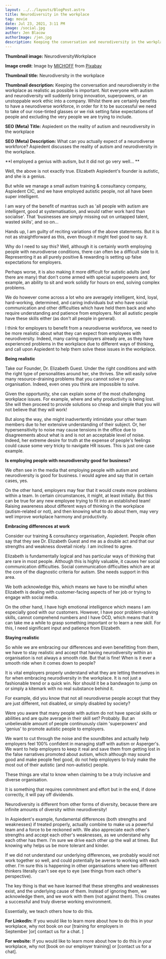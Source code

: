 ```yaml
---
layout: ../../layouts/BlogPost.astro
title: Neurodiversity in the workplace
tag: movie
date: Jul 23, 2021, 3:11 PM
image: /social.jpg
author: Jen Blacow
authorImage: /jen.jpg
description: Keeping the conversation and neurodiversity in the workplace as realistic as possible is important. Not everyone with autism and neurodiversity will suddenly bring innovation, superpowers, or an unstoppable work ethic into a company. Whilst there are certainly benefits to have a neurodiverse workforce, in order for it to be successful we need to take of our rose-tinted glasses or we risk setting false expectations of people and excluding the very people we are trying to include.
---
```

**Thumbnail image:** NeurodiversityWorkplace

**Image credit**: Image
by [MICHOFF](https://pixabay.com/users/michoff-10798847/?utm_source=link-attribution&utm_medium=referral&utm_campaign=image&utm_content=3860037) from [Pixabay](https://pixabay.com/?utm_source=link-attribution&utm_medium=referral&utm_campaign=image&utm_content=3860037) 

**Thumbnail title:** Neurodiversity in the workplace

**Thumbnail description:** Keeping the conversation and neurodiversity
in the workplace as realistic as possible is important. Not everyone
with autism and neurodiversity will suddenly bring innovation,
superpowers, or an unstoppable work ethic into a company. Whilst there
are certainly benefits to have a neurodiverse workforce, in order for it
to be successful we need to take of our rose-tinted glasses or we risk
setting false expectations of people and excluding the very people we
are trying to include.

**SEO (Meta) Title:** Aspiedent on the reality of autism and
neurodiversity in the workplace

**SEO (Meta) Description:** What can you actually expect of a
neurodiverse workforce? Aspiedent discusses the reality of autism and
neurodiversity in the workplace.

**I employed a genius with autism, but it did not go very well... **

Well, the above is not exactly true. Elizabeth Aspiedent's founder is
autistic, and she is a genius. 

But while we manage a small autism training & consultancy company,
Aspiedent CIC, and we have employed autistic people, not all have been
super intelligent.  

I am wary of the benefit of mantras such as 'all people with autism are
intelligent, good at systematisation, and would rather work hard than
socialise'. That 'businesses are *simply* missing out on untapped
talent, wasted skills', and so on...

Hands up, I am guilty of reciting variations of the above statements.
But it is not as straightforward as this, even though it might feel good
to say it. 

Why do I need to say this? Well, although it is certainly worth
employing people with neurodiverse conditions, there can often be a
difficult side to it. Representing it as all purely positive & rewarding
is setting up false expectations for employers. 

Perhaps worse, it is also making it more difficult for autistic adults
(and there are many) that don't come armed with special superpowers and,
for example, an ability to sit and work solidly for hours on end,
solving complex problems.

We do however come across a lot who are averagely intelligent, kind,
loyal, hard-working, determined, and caring individuals but who have
social communication and other difficulties which have held them back
and who require understanding and patience from employers. Not all
autistic people have these skills either (as don't all people in
general). 

I think for employers to benefit from a neurodiverse workforce, we need
to be more realistic about what they can expect from employees with
neurodiversity. Indeed, many caring employers already are, as they have
experienced problems in the workplace due to different ways of thinking,
and call upon Aspiedent to help them solve these issues in the
workplace. 

**Being realistic**

Take our Founder, Dr. Elizabeth Guest. Under the right conditions and
with the right type of personalities around her, she thrives. She will
easily solve many resource-draining problems that you cannot solve in
your organisation. Indeed, even ones you think are impossible to solve.

Given the opportunity, she can explain some of the most challenging
workplace issues. For example, where and why productivity is being lost.
She will then proceed to provide solutions so cheap and simple that you
will not believe that they will work!

But along the way, she might inadvertently intimidate your other team
members due to her extensive understanding of their subject. Or, her
hypersensitivity to noise may cause tensions in the office due to
disagreements about what is and is not an acceptable level of noise.
Indeed, her extreme desire for truth at the expense of people's feelings
could cause some very tricky to navigate HR issues. This is just one
case example.

**Is employing people with neurodiversity good for business?** 

We often see in the media that employing people with autism and
neurodiversity is good for business. I would agree and say that in
certain cases, yes.

On the other hand, employers may fear that it would create more problems
within a team. In certain circumstances, it might, at least initially.
But this can be true for any new employee trying to fit into an
established team! Raising awareness about different ways of thinking in
the workplace (autism-related or not), and then knowing what to do about
them, may very well improve workplace harmony and productivity. 

**Embracing differences at work**

Consider our training & consultancy organisation, Aspiedent. People
often say that they see Dr. Elizabeth Guest and me as a double act and
that our strengths and weakness dovetail nicely. I am inclined to
agree. 

Elizabeth is fundamentally logical and has particular ways of thinking
that are rare in most people. Although this is highly valuable, it
causes her social communication difficulties. Social communication
difficulties which are at the core of the diagnostic criteria for
autism. She needs support in this area. 

We both acknowledge this, which means we have to be mindful when
Elizabeth is dealing with customer-facing aspects of her job or trying
to engage with social media.

On the other hand, I have high emotional intelligence which means I am
especially good with our customers. However, I have poor problem-solving
skills, cannot comprehend numbers and I have OCD, which means that it
can take me a while to grasp something important or to learn a new
skill. For this, I need significant input and patience from Elizabeth.

**Staying realistic**

So while we are embracing our differences and even benefitting from
them, we have to stay realistic and accept that having neurodiversity
within an organisation is not always a smooth ride. But that is fine!
When is it ever a smooth ride when it comes down to people?

It is vital employers properly understand what they are letting
themselves in for when embracing neurodiversity in the workplace. It is
not just a fashionable trend or a quick win. Nor should it be a
bandwagon to jump on or simply a kitemark with no real substance behind
it. 

For example, did you know that not all neurodiverse people accept that
they are just different, not disabled, or simply disabled by society? 

Were you aware that many people with autism do not have special skills
or abilities and are quite average in their skill set? Probably. But an
unbelievable amount of people continuously claim 'superpowers' and
'genius' to promote autistic people to employers. 

We want to cut through the noise and the soundbites and actually help
employers feel 100% confident in managing staff with autism or
Asperger's. We want to help employers to keep it real and save them from
getting lost in the false narratives promoted about autism, which
although may sound good and make people feel good, do not help employers
to truly make the most out of their autistic (and non-autistic) people. 

These things are vital to know when claiming to be a truly inclusive and
diverse organisation. 

It is something that requires commitment and effort but in the end, if
done correctly, it will pay off dividends. 

Neurodiversity is different from other forms of diversity, because there
are infinite amounts of diversity within neurodiversity!

In Aspiedent's example, fundamental differences (both strengths and
weaknesses) if treated properly, actually combine to make us a powerful
team and a force to be reckoned with. We also appreciate each other's
strengths and accept each other's weaknesses, as we understand why each
other has them. I'm sure we drive each other up the wall at times. But
knowing why helps us be more tolerant and kinder. 

If we did not understand our underlying differences, we probably would
not work together so well, and could potentially be averse to working
with each other. I'm sure this is happening in other organisations where
two different thinkers literally can't see eye to eye (see things from
each other's perspective). 

The key thing is that we have learned that these strengths and
weaknesses exist, and the underlying cause of them. Instead of ignoring
them, we acknowledge them, and we work with them (not against them).
This creates a successful and truly diverse working environment.

Essentially, we teach others how to do this. 

**For LinkedIn:** If you would like to learn more about how to do this
in your workplace, why not book on our [training for employers in
September ]or[ contact us for a chat. ]

**For website:** If you would like to learn more about how to do this in
your workplace, why not [book on our employer training]
or [contact us for a chat].
